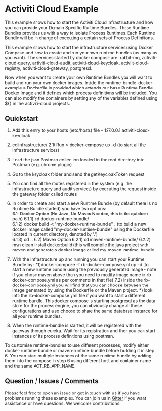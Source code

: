 # Activiti Cloud Example

This example shows how to start the Activiti Cloud Infrastructure and how you can provide your Domain Specific Runtime Bundles.
These Runtime Bundles provides us with a way to isolate Process Runtimes. Each Runtime Bundle will be in charge of executing a certain sets of 
Process Definitions. 

This example shows how to start the infrastructure services using Docker Compose and how to create and run your own runtime bundles (as many as you want).
The services started by docker compose are: rabbit-mq, activiti-cloud-query, activiti-cloud-audit, activiti-cloud-keycloak, activiit-cloud-registry, activiti-cloud-gateway, postgresql.

Now when you want to create your own Runtime Bundles you will want to build and run your own docker images. Inside the runtime-bundle-docker-example a Dockerfile is provided which extends our base Runtime Bundle Docker Image and it defines which process definitions will 
be included. You can also modify the containers by setting any of the variables defined using ${} in the activiti-cloud projects.

## Quickstart

1) Add this entry to your hosts (/etc/hosts) file - 127.0.0.1       activiti-cloud-keycloak
2) cd infrastructure/ 
   2.1) Run > docker-compose up -d (to start all the infrastructure services) 
3) Load the json Postman collection  located in the root directory into Postman (e.g. chrome plugin)
4) Go to the keycloak folder and send the getKeycloakToken request
5) You can find all the routes registered in the system (e.g. the infrastructure query and audit services) by executing the request inside the gateway folder called routes
6) In order to create and start a new Runtime Bundle (by default there is no Runtime Bundle started) you have two options:\
    6.1) Docker Option (No Java, No Maven Needed, this is the quickest path)
        6.1.1) cd docker-runtime-bundle/ \
        6.1.2) docker build -t "my-docker-runtime-bundle" . (to build a new docker image called "my-docker-runtime-bundle" using the Dockerfile located in current directory, denoted by '.')\
        6.1.3) cd ..
    6.2) Maven Option
        6.2.1) cd maven-runtime-bundle/ 
        6.2.2) mvn clean install docker:build (this will compile the java project with maven and generate a docker image called my-maven-runtime-bundle
              
7) With the infrastructure up and running you can start your Runtime Bundle by:
    7.1)docker-compose -f rb-docker-compose.yml up -d (to start a new runtime bundle using the previously generated image - note if you chose maven above then you need to modify image name in rb-docker-compose.yml as per comments in that file)
    7.2) inside the rb-docker-compose.yml you will find that you can choose between the image generated by using the Dockerfile or the Maven project.
        *) look into the rb-docker-compose.yml file if you want to start a different runtime bundle. This docker compose is starting
    postgresql as the data store for the process engine, you can obviously change all these configurations and also choose to share the
    same database instance for all your runtime bundles.
8) When the runtime-bundle is started, it will be registered with the gateway through eureka. Wait for its registration and then you can start instances of its process definitions using postman. 
    
To customise runtime-bundles to use different processes, modify either docker-runtime-bundle or maven-runtime-bundle before building it in step 6. You can start multiple instances of the same runtime bundle by adding them into the compose in step 6 using different host and container name and the same ACT_RB_APP_NAME.
    
## Question / Issues / Comments
Please feel free to open an issue or get in touch with us if you have problems running these 
examples. You can join us in [Gitter](https://gitter.im/Activiti/Activiti7?utm_source=share-link&utm_medium=link&utm_campaign=share-link) if you want assistance or have questions. 
We welcome contributions.  
